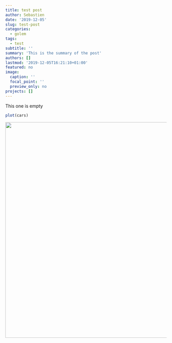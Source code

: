 ```yaml
---
title: test post
author: Sebastien
date: '2019-12-05'
slug: test-post
categories:
  - golem
tags:
  - test
subtitle: ''
summary: 'This is the summary of the post'
authors: []
lastmod: '2019-12-05T16:21:10+01:00'
featured: no
image:
  caption: ''
  focal_point: ''
  preview_only: no
projects: []
---
```


This one is empty


```r
plot(cars)
```

<img src="/post/2019-12-05-test-post_files/figure-html/unnamed-chunk-1-1.png" width="672" />

